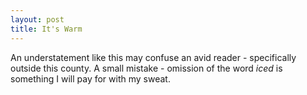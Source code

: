 ```yaml
---
layout: post
title: It's Warm
---
```


An understatement like this may confuse an avid reader - specifically outside this county. A small mistake - omission of the word *iced* is something I will pay for with my sweat. 
